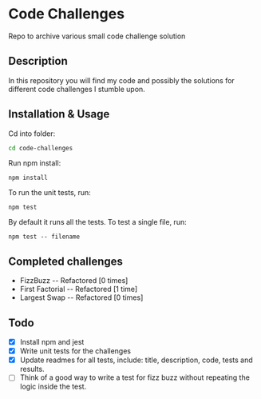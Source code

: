 # Code Challenges

Repo to archive various small code challenge solution

## Description

In this repository you will find my code and possibly the solutions for different code challenges I stumble upon.


## Installation & Usage

Cd into folder:
```sh
cd code-challenges
```
Run npm install:
```
npm install
```
To run the unit tests, run:
```
npm test
```
By default it runs all the tests. To test a single file, run:
```
npm test -- filename
```

## Completed challenges

- FizzBuzz -- Refactored [0 times]
- First Factorial -- Refactored [1 time]
- Largest Swap -- Refactored [0 times]

## Todo
- [x] Install npm and jest
- [x] Write unit tests for the challenges
- [x] Update readmes for all tests, include: title, description, code, tests and results.
- [ ] Think of a good way to write a test for fizz buzz without repeating the logic inside the test.
